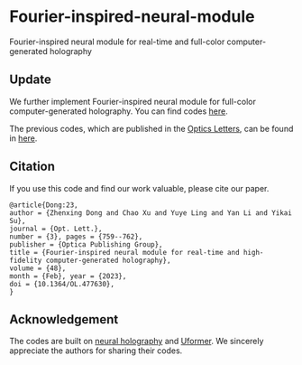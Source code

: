 # Fourier-inspired-neural-module
Fourier-inspired neural module for real-time and full-color computer-generated holography

## Update
We further implement Fourier-inspired neural module for full-color computer-generated holography. You can find codes [here](https://github.com/Zhenxing-Dong/Fourier-inspired-neural-module/tree/master/Full-color).

The previous codes, which are published in the [Optics Letters](https://opg.optica.org/ol/abstract.cfm?uri=ol-48-3-759), can be found in [here](https://github.com/Zhenxing-Dong/Fourier-inspired-neural-module/tree/master/OL).

## Citation
If you use this code and find our work valuable, please cite our paper.

    @article{Dong:23,
    author = {Zhenxing Dong and Chao Xu and Yuye Ling and Yan Li and Yikai Su},
    journal = {Opt. Lett.},
    number = {3}, pages = {759--762},
    publisher = {Optica Publishing Group},
    title = {Fourier-inspired neural module for real-time and high-fidelity computer-generated holography},
    volume = {48},
    month = {Feb}, year = {2023},
    doi = {10.1364/OL.477630},
    }
        
## Acknowledgement
The codes are built on [neural holography](https://github.com/computational-imaging/neural-holography) and [Uformer](https://github.com/ZhendongWang6/Uformer). We sincerely appreciate the authors for sharing their codes.

